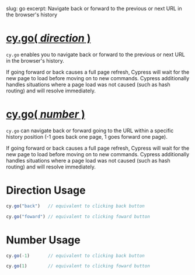 slug: go
excerpt: Navigate back or forward to the previous or next URL in the browser's history

# [cy.go( *direction* )](#direction-usage)

`cy.go` enables you to navigate back or forward to the previous or next URL in the browser's history.

If going forward or back causes a full page refresh, Cypress will wait for the new page to load before moving on to new commands. Cypress additionally handles situations where a page load was not caused (such as hash routing) and will resolve immediately.

# [cy.go( *number* )](#number-usage)

`cy.go` can navigate back or forward going to the URL within a specific history position (-1 goes back one page, 1 goes forward one page).

If going forward or back causes a full page refresh, Cypress will wait for the new page to load before moving on to new commands. Cypress additionally handles situations where a page load was not caused (such as hash routing) and will resolve immediately.

# Direction Usage

```javascript
cy.go("back")   // equivalent to clicking back button
```

```javascript
cy.go("foward") // equivalent to clicking foward button
```

# Number Usage

```javascript
cy.go(-1)       // equivalent to clicking back button
```

```javascript
cy.go(1)        // equivalent to clicking foward button
```